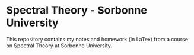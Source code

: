 # Spectral Theory - Sorbonne University

This repository contains my notes and homework (in LaTex) from a course on Spectral Theory
at Sorbonne University.
